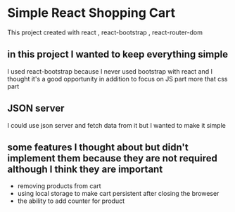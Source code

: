 # Simple React Shopping Cart

This project created with react , react-bootstrap , react-router-dom

## in this project I wanted to keep everything simple

I used react-bootstrap because I never used bootstrap with react and I thought it's a good opportunity
in addition to focus on JS part more that css part

## JSON server

I could use json server and fetch data from it but I wanted to make it simple

## some features I thought about but didn't implement them because they are not required although I think they are important

- removing products from cart
- using local storage to make cart persistent after closing the broweser
- the ability to add counter for product
